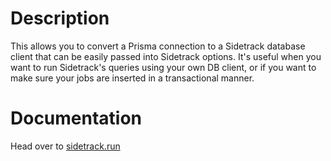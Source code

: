 # Description

This allows you to convert a Prisma connection to a Sidetrack database client that can be easily passed into Sidetrack options. It's useful when you want to run Sidetrack's queries using your own DB client, or if you want to make sure your jobs are inserted in a transactional manner.

# Documentation

Head over to [sidetrack.run](https://sidetrack.run)
